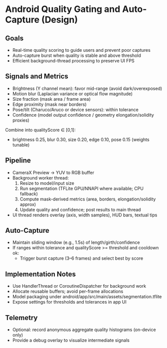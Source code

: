 # Android Quality Gating and Auto-Capture (Design)

## Goals
- Real-time quality scoring to guide users and prevent poor captures
- Auto-capture burst when quality is stable and above threshold
- Efficient background-thread processing to preserve UI FPS

## Signals and Metrics
- Brightness (Y channel mean): favor mid-range (avoid dark/overexposed)
- Motion blur (Laplacian variance or optical flow magnitude)
- Size fraction (mask area / frame area)
- Edge proximity (mask near borders)
- Pose/tilt (Charuco/Aruco or device sensors): within tolerance
- Confidence (model output confidence / geometry elongation/solidity proxies)

Combine into qualityScore ∈ [0,1]:
- brightness 0.25, blur 0.30, size 0.20, edge 0.10, pose 0.15 (weights tunable)

## Pipeline
- CameraX Preview -> YUV to RGB buffer
- Background worker thread:
  1) Resize to model/input size
  2) Run segmentation (TFLite GPU/NNAPI where available; CPU fallback)
  3) Compute mask-derived metrics (area, borders, elongation/solidity approx)
  4) Update quality and confidence; post results to main thread
- UI thread renders overlay (axis, width samples), HUD bars, textual tips

## Auto-Capture
- Maintain sliding window (e.g., 1.5s) of length/girth/confidence
- If ranges within tolerance and qualityScore >= threshold and cooldown ok:
  - Trigger burst capture (3–6 frames) and select best by score

## Implementation Notes
- Use HandlerThread or CoroutineDispatcher for background work
- Allocate reusable buffers; avoid per-frame allocations
- Model packaging under android/app/src/main/assets/segmentation.tflite
- Expose settings for thresholds and tolerances in app UI

## Telemetry
- Optional: record anonymous aggregate quality histograms (on-device only)
- Provide a debug overlay to visualize intermediate signals